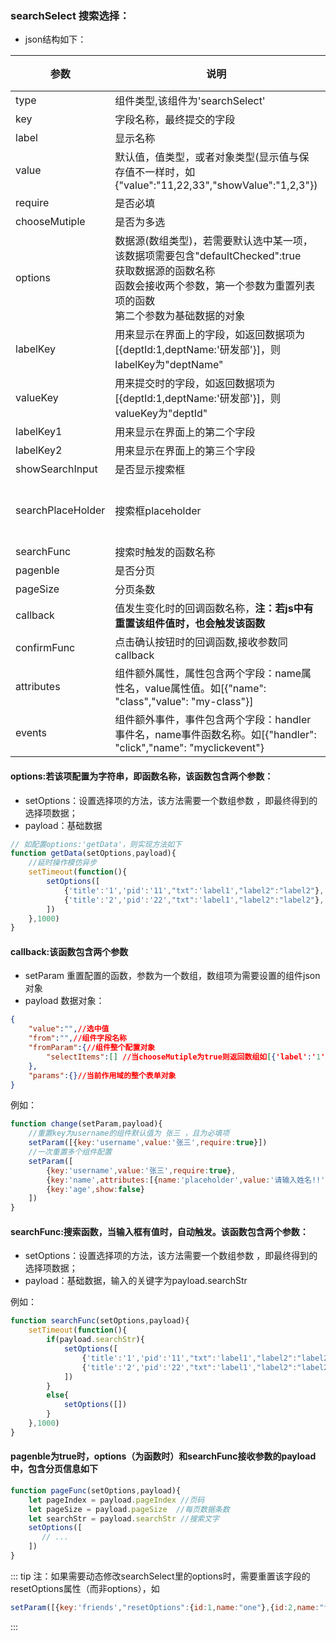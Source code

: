 ### searchSelect 搜索选择：
- json结构如下：

| 参数      | 说明          | 类型      | 必需        | 默认值  |
|---------- |-------------- |---------- |-------------|-------- |
| type      | 组件类型,该组件为'searchSelect' | String  | 是 | - |
| key       | 字段名称，最终提交的字段 | String  | 是 | - |
| label     | 显示名称 | String  | 是 | - |
| value     | 默认值，值类型，或者对象类型(显示值与保存值不一样时，如{"value":"11,22,33","showValue":"1,2,3"}) | String/Object  | 否 | - |
| require   | 是否必填 | Boolean  | 否 | false |
| chooseMutiple   | 是否为多选 | Boolean  | 否 | false |
| options   | 数据源(数组类型)，若需要默认选中某一项，该数据项需要包含"defaultChecked":true<br>获取数据源的函数名称<br>函数会接收两个参数，第一个参数为重置列表项的函数<br>第二个参数为基础数据的对象 | Array/String  | 是 | - |
| labelKey   | 用来显示在界面上的字段，如返回数据项为[{deptId:1,deptName:'研发部'}]，则labelKey为"deptName" | String  | 否 | label |
| valueKey   | 用来提交时的字段，如返回数据项为[{deptId:1,deptName:'研发部'}]，则valueKey为"deptId" | String  | 否 | value |
| labelKey1   | 用来显示在界面上的第二个字段 | String  | 否 | - |
| labelKey2   | 用来显示在界面上的第三个字段 | String  | 否 | - |
| showSearchInput   | 是否显示搜索框 | Boolean  | 否 | true |
| searchPlaceHolder   | 搜索框placeholder | String  | 否 | '请输入关键字搜索' |
| searchFunc   | 搜索时触发的函数名称 | String  | 否 | - |
| pagenble   | 是否分页 | Boolean  | 否 | false |
| pageSize   | 分页条数 | Int32  | 否 | 20 |
| callback   | 值发生变化时的回调函数名称，**注：若js中有重置该组件值时，也会触发该函数** | String  | 否 | - |
| confirmFunc | 点击确认按钮时的回调函数,接收参数同callback | String  | 否 | - |
| attributes  | 组件额外属性，属性包含两个字段：name属性名，value属性值。如[{"name": "class","value": "my-class"}] | Array  | 否 | - |
| events     | 组件额外事件，事件包含两个字段：handler事件名，name事件函数名称。如[{"handler": "click","name": "myclickevent"} | Array  | 否 | - |


#### options:若该项配置为字符串，即函数名称，该函数包含两个参数：
- setOptions：设置选择项的方法，该方法需要一个数组参数 ，即最终得到的选择项数据；
- payload：基础数据

```js
// 如配置options:'getData'，则实现方法如下
function getData(setOptions,payload){
    //延时操作模仿异步
    setTimeout(function(){
        setOptions([
            {'title':'1','pid':'11',"txt":'label1',"label2":"label2"},
            {'title':'2','pid':'22',"txt":'label1',"label2":"label2"},
        ])
    },1000)
}
```
#### callback:该函数包含两个参数
- setParam 重置配置的函数，参数为一个数组，数组项为需要设置的组件json对象
- payload 数据对象：
```json
{
    "value":"",//选中值
    "from":"",//组件字段名称
    "fromParam":{//组件整个配置对象
        "selectItems":[] //当chooseMutiple为true则返回数组如[{'label':'1','value':'11'}]，否则为单个对象如{'label':'1','value':'11'}，默认为undefined
    },
    "params":{}//当前作用域的整个表单对象
}
```
例如：
``` js
function change(setParam,payload){
    //重置key为username的组件默认值为 张三 ，且为必填项
    setParam([{key:'username',value:'张三',require:true}]) 
    //一次重置多个组件配置
    setParam([
        {key:'username',value:'张三',require:true},
        {key:'name',attributes:[{name:'placeholder',value:'请输入姓名!!'}]},
        {key:'age',show:false}
    ]) 
}
```
#### searchFunc:搜索函数，当输入框有值时，自动触发。该函数包含两个参数：
- setOptions：设置选择项的方法，该方法需要一个数组参数 ，即最终得到的选择项数据；
- payload：基础数据，输入的关键字为payload.searchStr

例如：
``` js
function searchFunc(setOptions,payload){
    setTimeout(function(){
        if(payload.searchStr){
            setOptions([
                {'title':'1','pid':'11',"txt":'label1',"label2":"label2"},
                {'title':'2','pid':'22',"txt":'label1',"label2":"label2"},
            ])
        }
        else{
            setOptions([])
        }
    },1000)
} 
```
#### pagenble为true时，options（为函数时）和searchFunc接收参数的payload中，包含分页信息如下
```js
function pageFunc(setOptions,payload){
    let pageIndex = payload.pageIndex //页码
    let pageSize = payload.pageSize  //每页数据条数
    let searchStr = payload.searchStr //搜索文字
    setOptions([
       // ...
    ])
}
```
::: tip
注：如果需要动态修改searchSelect里的options时，需要重置该字段的resetOptions属性（而非options），如
```js
setParam([{key:'friends',"resetOptions":{id:1,name:"one"},{id:2,name:"two"}}])
```
:::
